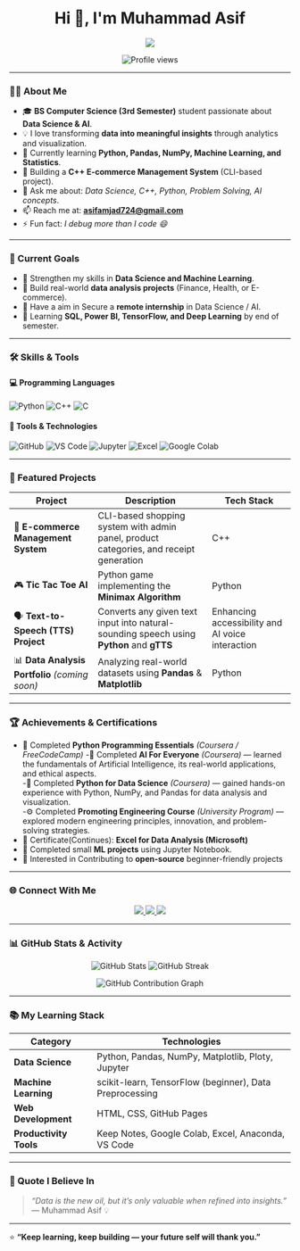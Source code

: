 <!-- 💫 Profile Header with Typing Animation -->
<h1 align="center">Hi 👋, I'm Muhammad Asif</h1>
<p align="center">
  <a href="https://git.io/typing-svg">
    <img src="https://readme-typing-svg.demolab.com?font=Fira+Code&weight=500&size=22&pause=1000&center=true&vCenter=true&width=550&lines= Python+Expert;AI+%26+Machine+Learning+Enthusiast;C%2B%2B+%7C+Python+Developer;Lifelong+Learner+%7C+Tech+Explorer;Turning+data+into+insights+%26+solutions">
  </a>
</p>

<!-- Profile Views -->
<p align="center">
  <img src="https://komarev.com/ghpvc/?username=muhammad-asif-ch&label=Profile%20Views&color=0e75b6&style=flat-square" alt="Profile views" />
</p>

---

### 👨‍💻 About Me

- 🎓 **BS Computer Science (3rd Semester)** student passionate about **Data Science & AI**.  
- 💡 I love transforming **data into meaningful insights** through analytics and visualization.  
- 🚀 Currently learning **Python, Pandas, NumPy, Machine Learning, and Statistics**.  
- 🛒 Building a **C++ E-commerce Management System** (CLI-based project).  
- 💬 Ask me about: *Data Science, C++, Python, Problem Solving, AI concepts*.  
- 📫 Reach me at: **asifamjad724@gmail.com**  
- ⚡ Fun fact: *I debug more than I code 😄*

---

### 🎯 Current Goals

- 📘 Strengthen my skills in **Data Science and Machine Learning**.  
- 🧩 Build real-world **data analysis projects** (Finance, Health, or E-commerce).  
- 💼 Have a aim in Secure a **remote internship** in Data Science / AI.  
- 🧠 Learning **SQL, Power BI, TensorFlow, and Deep Learning** by end of semester.  

---

### 🛠️ Skills & Tools

#### 💻 Programming Languages
![Python](https://img.shields.io/badge/Python-3670A0?style=for-the-badge&logo=python&logoColor=ffdd54)
![C++](https://img.shields.io/badge/C++-00599C?style=for-the-badge&logo=cplusplus&logoColor=white)
![C](https://img.shields.io/badge/C-00599C?style=for-the-badge&logo=c&logoColor=white)

#### 🧰 Tools & Technologies
![GitHub](https://img.shields.io/badge/GitHub-181717?style=for-the-badge&logo=github)
![VS Code](https://img.shields.io/badge/VS%20Code-0078D4?style=for-the-badge&logo=visualstudiocode&logoColor=white)
![Jupyter](https://img.shields.io/badge/Jupyter-F37626?style=for-the-badge&logo=jupyter&logoColor=white)
![Excel](https://img.shields.io/badge/Excel-217346?style=for-the-badge&logo=microsoft-excel&logoColor=white)
![Google Colab](https://img.shields.io/badge/Colab-F9AB00?style=for-the-badge&logo=googlecolab&color=525252)

---

### 🧩 Featured Projects

| Project | Description | Tech Stack |
|----------|--------------|-------------|
| 🛒 **E-commerce Management System** | CLI-based shopping system with admin panel, product categories, and receipt generation | C++ |
| 🎮 **Tic Tac Toe AI** | Python game implementing the **Minimax Algorithm** | Python |
🗣️ **Text-to-Speech (TTS) Project** | Converts any given text input into natural-sounding speech using **Python** and **gTTS** | Enhancing accessibility and AI voice interaction |
| 📊 **Data Analysis Portfolio** *(coming soon)* | Analyzing real-world datasets using **Pandas** & **Matplotlib** | Python |


---

### 🏆 Achievements & Certifications

- 🥇 Completed **Python Programming Essentials** *(Coursera / FreeCodeCamp)* 
-🤖 Completed **AI For Everyone** *(Coursera)* — learned the fundamentals of Artificial Intelligence, its real-world applications, and ethical aspects.  
-🐍 Completed **Python for Data Science** *(Coursera)* — gained hands-on experience with Python, NumPy, and Pandas for data analysis and visualization.  
-⚙️ Completed **Promoting Engineering Course** *(University Program)* — explored modern engineering principles, innovation, and problem-solving strategies.
- 📜 Certificate(Continues): **Excel for Data Analysis (Microsoft)**  
- 🧠 Completed small **ML projects** using Jupyter Notebook.
- 🌱 Interested in Contributing to **open-source** beginner-friendly projects  

---

### 🌐 Connect With Me

<p align="center">
  <a href="https://www.linkedin.com/in/%20muhammad-asif-ds" target="_blank">
    <img src="https://img.shields.io/badge/LinkedIn-0077B5?style=for-the-badge&logo=linkedin&logoColor=white"/>
  </a>
  <a href="https://github.com/muhammad-asif-ch" target="_blank">
    <img src="https://img.shields.io/badge/GitHub-181717?style=for-the-badge&logo=github&logoColor=white"/>
  </a>
  <a href="mailto:asifamjad724@gmail.com">
    <img src="https://img.shields.io/badge/Email-D14836?style=for-the-badge&logo=gmail&logoColor=white"/>
  </a>
</p>

---

### 📊 GitHub Stats & Activity

<p align="center">
  <img src="https://github-readme-stats.vercel.app/api?username=muhammad-asif-ch&show_icons=true&theme=tokyonight" alt="GitHub Stats" />
  <img src="https://github-readme-streak-stats.herokuapp.com/?user=muhammad-asif-ch&theme=tokyonight" alt="GitHub Streak" />
</p>

<p align="center">
  <img src="https://github-readme-activity-graph.vercel.app/graph?username=muhammad-asif-ch&theme=react-dark&hide_border=true&area=true" alt="GitHub Contribution Graph" />
</p>

---

### 📚 My Learning Stack

| Category | Technologies |
|-----------|---------------|
| **Data Science** | Python, Pandas, NumPy, Matplotlib, Ploty, Jupyter |
| **Machine Learning** | scikit-learn, TensorFlow (beginner), Data Preprocessing |
| **Web Development** | HTML, CSS, GitHub Pages |
| **Productivity Tools** | Keep Notes, Google Colab, Excel, Anaconda, VS Code |

---

### 💬 Quote I Believe In

> *“Data is the new oil, but it’s only valuable when refined into insights.”*  
> — Muhammad Asif 💡  

---

⭐ **“Keep learning, keep building — your future self will thank you.”**
